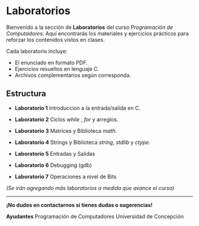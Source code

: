 # Laboratorios

Bienvenido a la sección de **Laboratorios** del curso _Programación de Computadores_. Aquí encontrarás los materiales y ejercicios prácticos para reforzar los contenidos vistos en clases.

Cada laboratorio incluye:
- El enunciado en formato PDF.
- Ejercicios resueltos en lenguaje C.
- Archivos complementarios según corresponda.

## Estructura

- **Laboratorio 1**
  Introduccion a la entrada/salida en C.

- **Laboratorio 2**
  Ciclos _while_ , _for_ y arreglos.

- **Laboratorio 3**
  Matrices y Biblioteca _math_.

- **Laboratorio 4**
  Strings y Biblioteca _string_, _stdlib_ y _ctype_.

- **Laboratorio 5**
  Entradas y Salidas

- **Laboratorio 6**
  Debugging (gdb)

- **Laboratorio 7**
  Operaciones a nivel de Bits

*(Se irán agregando más laboratorios a medida que avance el curso)*

---

**¡No dudes en contactarnos si tienes dudas o sugerencias!**

**Ayudantes**
Programación de Computadores
Universidad de Concepción
